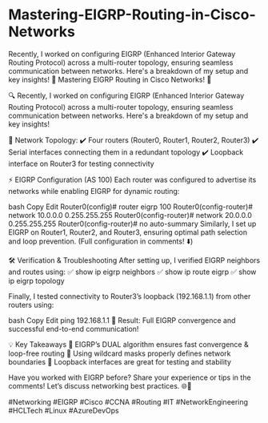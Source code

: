 # Mastering-EIGRP-Routing-in-Cisco-Networks
 Recently, I worked on configuring EIGRP (Enhanced Interior Gateway Routing Protocol) across a multi-router topology, ensuring seamless communication between networks. Here's a breakdown of my setup and key insights!
🚀 Mastering EIGRP Routing in Cisco Networks! 🚀

🔍 Recently, I worked on configuring EIGRP (Enhanced Interior Gateway Routing Protocol) across a multi-router topology, ensuring seamless communication between networks. Here's a breakdown of my setup and key insights!

📌 Network Topology:
✔️ Four routers (Router0, Router1, Router2, Router3)
✔️ Serial interfaces connecting them in a redundant topology
✔️ Loopback interface on Router3 for testing connectivity

⚡ EIGRP Configuration (AS 100)
Each router was configured to advertise its networks while enabling EIGRP for dynamic routing:

bash
Copy
Edit
Router0(config)# router eigrp 100
Router0(config-router)# network 10.0.0.0 0.255.255.255
Router0(config-router)# network 20.0.0.0 0.255.255.255
Router0(config-router)# no auto-summary
Similarly, I set up EIGRP on Router1, Router2, and Router3, ensuring optimal path selection and loop prevention.
(Full configuration in comments! ⬇️)

🛠️ Verification & Troubleshooting
After setting up, I verified EIGRP neighbors and routes using:
✅ show ip eigrp neighbors
✅ show ip route eigrp
✅ show ip eigrp topology

Finally, I tested connectivity to Router3’s loopback (192.168.1.1) from other routers using:

bash
Copy
Edit
ping 192.168.1.1
🎯 Result: Full EIGRP convergence and successful end-to-end communication!

💡 Key Takeaways
🔹 EIGRP’s DUAL algorithm ensures fast convergence & loop-free routing
🔹 Using wildcard masks properly defines network boundaries
🔹 Loopback interfaces are great for testing and stability

Have you worked with EIGRP before? Share your experience or tips in the comments! Let’s discuss networking best practices. 🌐💬

#Networking #EIGRP #Cisco #CCNA #Routing #IT #NetworkEngineering #HCLTech #Linux #AzureDevOps

